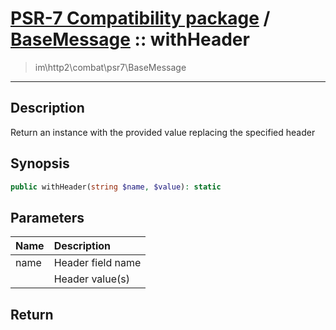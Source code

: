 # [PSR-7 Compatibility package](combat.md) / [BaseMessage](combat-BaseMessage.md) :: withHeader
 > im\http2\combat\psr7\BaseMessage
____

## Description
Return an instance with the provided value replacing the specified header

## Synopsis
```php
public withHeader(string $name, $value): static
```

## Parameters
| Name | Description |
| :--- | :---------- |
| name | Header field name |
|  | Header value(s) |

## Return

